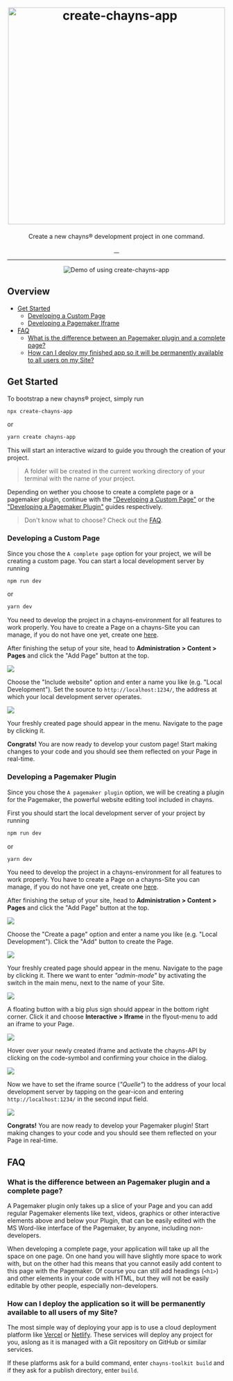 <div align="center">
    <h1>
        <img src="https://raw.githubusercontent.com/TobitSoftware/create-chayns-app/HEAD/assets/logo.png" width="500px" alt="create-chayns-app" />
    </h1>
    <p>Create a new chayns® development project in one command.</p>
    <div>
        <a href="https://github.com/TobitSoftware/create-chayns-app/blob/master/LICENSE">
            <img src="https://img.shields.io/github/license/TobitSoftware/create-chayns-app?style=for-the-badge" alt="" />
        </a>
        <a href="https://www.npmjs.com/package/create-chayns-app">
            <img src="https://img.shields.io/npm/v/create-chayns-app?style=for-the-badge" alt="" />
        </a>
        <a href="https://github.com/TobitSoftware/create-chayns-app/commits">
            <img src="https://img.shields.io/github/last-commit/TobitSoftware/create-chayns-app?style=for-the-badge" alt="" />
        </a>
        <a href="https://github.com/TobitSoftware/create-chayns-app/issues">
            <img src="https://img.shields.io/github/issues-raw/TobitSoftware/create-chayns-app?style=for-the-badge" alt="" />
        </a>
    </div>
    <hr />
    <img src="https://raw.githubusercontent.com/TobitSoftware/create-chayns-app/HEAD/assets/demo.gif" alt="Demo of using create-chayns-app">
</div>

## Overview

-   [Get Started](#get-started)
    -   [Developing a Custom Page](#developing-a-custom-page)
    -   [Developing a Pagemaker Iframe](#developing-a-pagemaker-iframe)
-   [FAQ](#faq)
    -   [What is the difference between an Pagemaker plugin and a complete page?](#what-is-the-difference-between-an-pagemaker-plugin-and-a-complete-page)
    -   [How can I deploy my finished app so it will be permanently available to all users on my Site?](#how-can-i-deploy-my-finished-app-so-it-will-be-permanently-available-to-all-users-on-my-site)

## Get Started

To bootstrap a new chayns® project, simply run

```bash
npx create-chayns-app
```

or

```bash
yarn create chayns-app
```

This will start an interactive wizard to guide you through the creation of your
project.

> A folder will be created in the current working directory of your terminal
> with the name of your project.

Depending on wether you choose to create a complete page or a pagemaker plugin,
continue with the ["Developing a Custom Page"](#developing-a-custom-page) or the
["Developing a Pagemaker Plugin"](#developing-a-pagemaker-plugin) guides
respectively.

> Don't know what to choose? Check out the
> [FAQ](#what-is-the-difference-between-an-pagemaker-plugin-and-a-complete-page).

### Developing a Custom Page

Since you chose the `A complete page` option for your project, we will be
creating a custom page. You can start a local development server by running

```bash
npm run dev
```

or

```bash
yarn dev
```

You need to develop the project in a chayns-environment for all features to work
properly. You have to create a Page on a chayns-Site you can manage, if you do
not have one yet, create one [here](https://chayns.net/).

After finishing the setup of your site, head to **Administration > Content >
Pages** and click the "Add Page" button at the top.

![](https://raw.githubusercontent.com/TobitSoftware/create-chayns-app/HEAD/assets/guide/add-page.png)

Choose the "Include website" option and enter a name you like (e.g. "Local
Development"). Set the source to `http://localhost:1234/`, the address at which
your local development server operates.

![](https://raw.githubusercontent.com/TobitSoftware/create-chayns-app/HEAD/assets/guide/include-website.png)

Your freshly created page should appear in the menu. Navigate to the page by
clicking it.

**Congrats!** You are now ready to develop your custom page! Start making
changes to your code and you should see them reflected on your Page in
real-time.

### Developing a Pagemaker Plugin

Since you chose the `A pagemaker plugin` option, we will be creating a plugin
for the Pagemaker, the powerful website editing tool included in chayns.

First you should start the local development server of your project by running

```bash
npm run dev
```

or

```bash
yarn dev
```

You need to develop the project in a chayns-environment for all features to work
properly. You have to create a Page on a chayns-Site you can manage, if you do
not have one yet, create one [here](https://chayns.net/).

After finishing the setup of your site, head to **Administration > Content >
Pages** and click the "Add Page" button at the top.

![](https://raw.githubusercontent.com/TobitSoftware/create-chayns-app/HEAD/assets/guide/add-page.png)

Choose the "Create a page" option and enter a name you like (e.g. "Local
Development"). Click the "Add" button to create the Page.

![](https://raw.githubusercontent.com/TobitSoftware/create-chayns-app/HEAD/assets/guide/create-page.png)

Your freshly created page should appear in the menu. Navigate to the page by
clicking it. There we want to enter _"admin-mode"_ by activating the switch in
the main menu, next to the name of your Site.

![](https://raw.githubusercontent.com/TobitSoftware/create-chayns-app/HEAD/assets/guide/admin-switch.png)

A floating button with a big plus sign should appear in the bottom right corner.
Click it and choose **Interactive > Iframe** in the flyout-menu to add an iframe
to your Page.

![](https://raw.githubusercontent.com/TobitSoftware/create-chayns-app/HEAD/assets/guide/add-iframe.png)

Hover over your newly created iframe and activate the chayns-API by clicking on
the code-symbol and confirming your choice in the dialog.

![](https://raw.githubusercontent.com/TobitSoftware/create-chayns-app/HEAD/assets/guide/iframe-chayns-api.png)

Now we have to set the iframe source (_"Quelle"_) to the address of your local
development server by tapping on the gear-icon and entering
`http://localhost:1234/` in the second input field.

![](https://raw.githubusercontent.com/TobitSoftware/create-chayns-app/HEAD/assets/guide/add-local-path.png)

**Congrats!** You are now ready to develop your Pagemaker plugin! Start making
changes to your code and you should see them reflected on your Page in
real-time.

## FAQ

### What is the difference between an Pagemaker plugin and a complete page?

A Pagemaker plugin only takes up a slice of your Page and you can add regular
Pagemaker elements like text, videos, graphics or other interactive elements
above and below your Plugin, that can be easily edited with the MS Word-like
interface of the Pagemaker, by anyone, including non-developers.

When developing a complete page, your application will take up all the space on
one page. On one hand you will have slightly more space to work with, but on the
other had this means that you cannot easily add content to this page with the
Pagemaker. Of course you can still add headings (`<h1>`) and other elements in
your code with HTML, but they will not be easily editable by other people,
especially non-developers.

### How can I deploy the application so it will be permanently available to all users of my Site?

The most simple way of deploying your app is to use a cloud deployment platform
like [Vercel](https://vercel.com/home) or [Netlify](https://www.netlify.com/).
These services will deploy any project for you, aslong as it is managed with a
Git repository on GitHub or similar services.

If these platforms ask for a build command, enter `chayns-toolkit build` and if
they ask for a publish directory, enter `build`.
